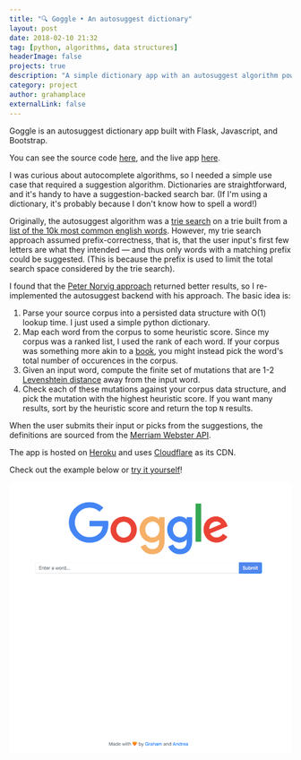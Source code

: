 ```yaml
---
title: "🔍 Goggle • An autosuggest dictionary"
layout: post
date: 2018-02-10 21:32
tag: [python, algorithms, data structures]
headerImage: false
projects: true
description: "A simple dictionary app with an autosuggest algorithm powering the search bar."
category: project
author: grahamplace
externalLink: false
---
```

Goggle is an autosuggest dictionary app built with Flask, Javascript, and Bootstrap.

You can see the source code [here](https://github.com/grahamplace/spelcheck), and the live app [here](https://goggle.graham.place/).

I was curious about autocomplete algorithms, so I needed a simple use case that required a suggestion algorithm.
Dictionaries are straightforward, and it's handy to have a suggestion-backed search bar. (If I'm using a dictionary, it's probably because I don't know how to spell a word!)

Originally, the autosuggest algorithm was a [trie search](https://en.wikipedia.org/wiki/Trie) on a trie built from a [list of the 10k most common english words](https://github.com/first20hours/google-10000-english). However, my trie search approach assumed prefix-correctness, that is, that the user input's first few letters are what they intended — and thus only words with a matching prefix could be suggested. (This is because the prefix is used to limit the total search space considered by the trie search).

I found that the [Peter Norvig approach](https://norvig.com/spell-correct.html) returned better results, so I re-implemented the autosuggest backend with his approach. The basic idea is:
1. Parse your source corpus into a persisted data structure with O(1) lookup time. I just used a simple python dictionary.
2. Map each word from the corpus to some heuristic score. Since my corpus was a ranked list, I used the rank of each word. If your corpus was something more akin to a [book](https://norvig.com/big.txt), you might instead pick the word's total number of occurences in the corpus.
3. Given an input word, compute the finite set of mutations that are 1-2 [Levenshtein distance](https://en.wikipedia.org/wiki/Levenshtein_distance) away from the input word.
3. Check each of these mutations against your corpus data structure, and pick the mutation with the highest heuristic score. If you want many results, sort by the heuristic score and return the top `N` results.

When the user submits their input or picks from the suggestions, the definitions are sourced from the [Merriam Webster API](https://dictionaryapi.com/).

The app is hosted on [Heroku](https://heroku.com) and uses [Cloudflare](https://www.cloudflare.com/cdn/) as its CDN.

Check out the example below or [try it yourself](https://goggle.graham.place/)!

![goggle demo gif](/assets/gifs/goggle.gif)
